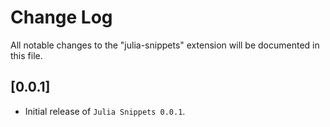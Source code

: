 # Change Log

All notable changes to the "julia-snippets" extension will be documented in this file.

## [0.0.1]

- Initial release of `Julia Snippets 0.0.1`.
